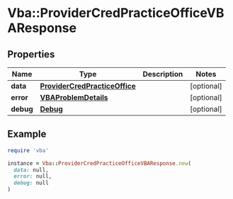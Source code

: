 # Vba::ProviderCredPracticeOfficeVBAResponse

## Properties

| Name | Type | Description | Notes |
| ---- | ---- | ----------- | ----- |
| **data** | [**ProviderCredPracticeOffice**](ProviderCredPracticeOffice.md) |  | [optional] |
| **error** | [**VBAProblemDetails**](VBAProblemDetails.md) |  | [optional] |
| **debug** | [**Debug**](Debug.md) |  | [optional] |

## Example

```ruby
require 'vba'

instance = Vba::ProviderCredPracticeOfficeVBAResponse.new(
  data: null,
  error: null,
  debug: null
)
```

